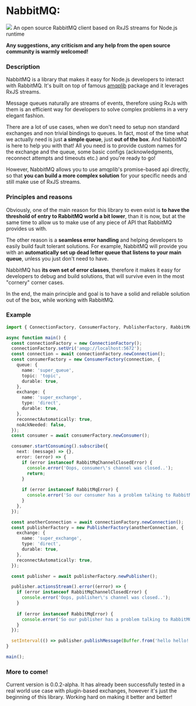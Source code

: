 # NabbitMQ:
![](https://imgur.com/a/gMiT1Vf) 
An open source RabbitMQ client based on RxJS streams for Node.js runtime

**Any suggestions, any criticism and any help from the open source community is warmly welcomed!**

### Description

NabbitMQ is a library that makes it easy for Node.js developers to interact with RabbitMQ. It's built on top of famous [amqplib](https://www.npmjs.com/package/amqplib) package and it leverages RxJS streams.

Message queues naturally are streams of events, therefore using RxJs with them is an efficient way for developers to solve complex problems in a very elegant fashion.  

There are a lot of use cases, when we don't need to setup non standard exchanges and non trivial bindings to queues. In fact, most of the time what we actually need is just **a simple queue**, just **out of the box**. And NabbitMQ is here to help you with that! All you need is to provide custom names for the exchange and the queue, some basic configs (acknowledgments, reconnect attempts and timeouts etc.) and you're ready to go! 

However, NabbitMQ allows you to use amqplib's promise-based api directly, so that **you can build a more complex solution** for your specific needs and still make use of RxJS streams.

### Principles and reasons

Obviously, one of the main reason for this library to even exist is **to have the threshold of entry to RabbitMQ world a bit lower**, than it is now, but at the same time to allow us to make use of any piece of API that RabbitMQ provides us with.

The other reason is a **seamless error handling** and helping developers to easily build fault tolerant solutions. For example, NabbitMQ will provide you with an **automatically set up dead letter queue that listens to your main queue**, unless you just don't need to have.

NabbitMQ has **its own set of error classes**, therefore it makes it easy for developers to debug and build solutions, that will survive even in the most "cornery" corner cases.

In the end, the main principle and goal is to have a solid and reliable solution out of the box, while working with RabbitMQ.

### Example

```typescript
import { ConnectionFactory, ConsumerFactory, PublisherFactory, RabbitMqChannelClosedError, RabbitMqError } from 'nabbitmq';

async function main() {
  const connectionFactory = new ConnectionFactory();
  connectionFactory.setUri('amqp://localhost:5672');
  const connection = await connectionFactory.newConnection();
  const consumerFactory = new ConsumerFactory(connection, {
    queue: {
      name: 'super_queue',
      topic: 'topic',
      durable: true,
    },
    exchange: {
      name: 'super_exchange',
      type: 'direct',
      durable: true,
    },
    reconnectAutomatically: true,
    noAckNeeded: false,
  });
  const consumer = await consumerFactory.newConsumer();

  consumer.startConsuming().subscribe({
    next: (message) => {},
    error: (error) => {
      if (error instanceof RabbitMqChannelClosedError) {
        console.error('Oops, consumer\'s channel was closed..');
        return;
      }
      
      if (error instanceof RabbitMqError) {
        console.error('So our consumer has a problem talking to RabbitMQ');
      }
    },
  });

  const anotherConnection = await connectionFactory.newConnection();
  const publisherFactory = new PublisherFactory(anotherConnection, {
    exchange: {
      name: 'super_exchange',
      type: 'direct',
      durable: true,
    },
    reconnectAutomatically: true,
  });

  const publisher = await publisherFactory.newPublisher();

  publisher.actionsStream().error((error) => {
    if (error instanceof RabbitMqChannelClosedError) {
      console.error('Oops, publisher\'s channel was closed..');
    }
    
    if (error instanceof RabbitMqError) {
      console.error('So our publisher has a problem talking to RabbitMQ');
    }
  });

  setInterval(() => publisher.publishMessage(Buffer.from('hello hello!'), 'topic'), 1000);
}

main();

```


### More to come!

Current version is 0.0.2-alpha. It has already been successfully tested in a real world use case with plugin-based exchanges, however it's just the beginning of this library. Working hard on making it better and better!
